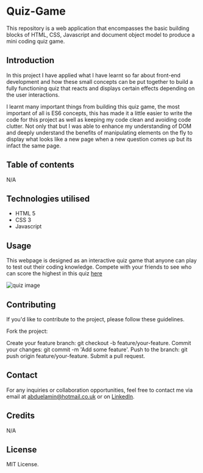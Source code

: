 # Quiz-Game


This repository is a web application that encompasses the basic building blocks of HTML, CSS, Javascript and document object model to produce a mini coding quiz game.

## Introduction

In this project I have applied what I have learnt so far about front-end development and how these small concepts can be put together to build a fully functioning quiz that reacts and displays certain effects depending on the user interactions.

I learnt many important things from building this quiz game, the most important of all is ES6 concepts, this has made it a little easier to write the code for this project as well as keeping my code clean and avoiding code clutter. Not only that but I was able to enhance my understanding of DOM and deeply understand the benefits of manipulating elements on the fly to display what looks like a new page when a new question comes up but its infact the same page.

## Table of contents

N/A

## Technologies utilised

- HTML 5
- CSS 3
- Javascript 

## Usage

This webpage is designed as an interactive quiz game that anyone can play to test out their coding knowledge. Compete with your friends to see who can score the highest in this quiz [here](https://abduelamin.github.io/Quiz-Game/)

![quiz image](https://github.com/abduelamin/Quiz-Game/assets/149680577/1fe7ab5e-62fd-4b15-a56d-da4668eaa5d6)

## Contributing

If you'd like to contribute to the project, please follow these guidelines.

Fork the project:

Create your feature branch: git checkout -b feature/your-feature.
Commit your changes: git commit -m 'Add some feature'.
Push to the branch: git push origin feature/your-feature.
Submit a pull request.

## Contact
For any inquiries or collaboration opportunities, feel free to contact me via email at abduelamin@hotmail.co.uk or on [LinkedIn](https://www.linkedin.com/in/abdullahelamin/).

## Credits

N/A

## License
MIT License.
